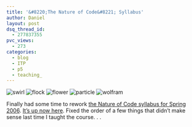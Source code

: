 ```yaml
---
title: '&#8220;The Nature of Code&#8221; Syllabus'
author: Daniel
layout: post
dsq_thread_id:
  - 277837355
pvc_views:
  - 273
categories:
  - blog
  - ITP
  - p5
  - teaching_
---
```

<p><img src="http://www.shiffman.net/images/noc/1.jpg" alt="swirl"/> <img src="http://www.shiffman.net/images/noc/3.jpg" alt="flock"/> <img src="http://www.shiffman.net/images/noc/2.jpg" alt="flower"/> <img src="http://www.shiffman.net/images/noc/4.jpg" alt="particle"/> <img src="http://www.shiffman.net/images/noc/5.jpg" alt="wolfram"/> </p>
<p>Finally had some time to rework <a href="http://www.shiffman.net/teaching/the-nature-of-code/">the Nature of Code syllabus for Spring 2006</a>.  <a href="http://www.shiffman.net/teaching/the-nature-of-code/">It&#8217;s up now here</a>.  Fixed the order of a few things that didn&#8217;t make sense last time I taught the course. . .</p>
